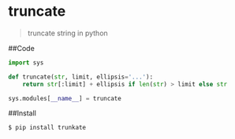truncate
========
> truncate string in python

##Code
```Python
import sys

def truncate(str, limit, ellipsis='...'): 
    return str[:limit] + ellipsis if len(str) > limit else str 

sys.modules[__name__] = truncate
```

##Install
```Bash
$ pip install trunkate
```
